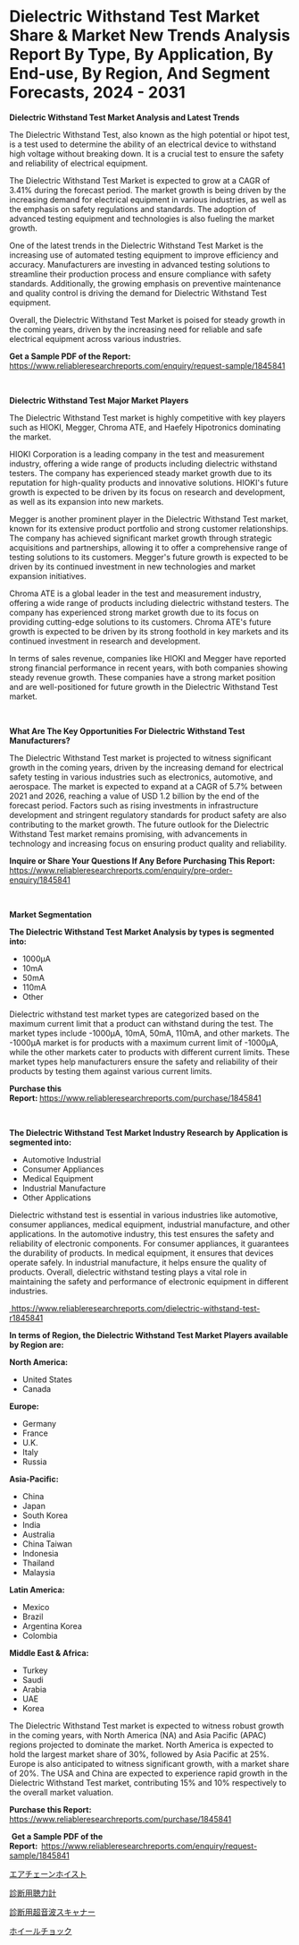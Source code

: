 <p><h1>Dielectric Withstand Test Market Share & Market New Trends Analysis Report By Type, By Application, By End-use, By Region, And Segment Forecasts, 2024 - 2031</h1></p><p><strong>Dielectric Withstand Test Market Analysis and Latest Trends</strong></p>
<p><p>The Dielectric Withstand Test, also known as the high potential or hipot test, is a test used to determine the ability of an electrical device to withstand high voltage without breaking down. It is a crucial test to ensure the safety and reliability of electrical equipment. </p><p>The Dielectric Withstand Test Market is expected to grow at a CAGR of 3.41% during the forecast period. The market growth is being driven by the increasing demand for electrical equipment in various industries, as well as the emphasis on safety regulations and standards. The adoption of advanced testing equipment and technologies is also fueling the market growth.</p><p>One of the latest trends in the Dielectric Withstand Test Market is the increasing use of automated testing equipment to improve efficiency and accuracy. Manufacturers are investing in advanced testing solutions to streamline their production process and ensure compliance with safety standards. Additionally, the growing emphasis on preventive maintenance and quality control is driving the demand for Dielectric Withstand Test equipment.</p><p>Overall, the Dielectric Withstand Test Market is poised for steady growth in the coming years, driven by the increasing need for reliable and safe electrical equipment across various industries.</p></p>
<p><strong>Get a Sample PDF of the Report:&nbsp;</strong> <a href="https://www.reliableresearchreports.com/enquiry/request-sample/1845841">https://www.reliableresearchreports.com/enquiry/request-sample/1845841</a></p>
<p>&nbsp;</p>
<p><strong>Dielectric Withstand Test Major Market Players</strong></p>
<p><p>The Dielectric Withstand Test market is highly competitive with key players such as HIOKI, Megger, Chroma ATE, and Haefely Hipotronics dominating the market. </p><p>HIOKI Corporation is a leading company in the test and measurement industry, offering a wide range of products including dielectric withstand testers. The company has experienced steady market growth due to its reputation for high-quality products and innovative solutions. HIOKI's future growth is expected to be driven by its focus on research and development, as well as its expansion into new markets.</p><p>Megger is another prominent player in the Dielectric Withstand Test market, known for its extensive product portfolio and strong customer relationships. The company has achieved significant market growth through strategic acquisitions and partnerships, allowing it to offer a comprehensive range of testing solutions to its customers. Megger's future growth is expected to be driven by its continued investment in new technologies and market expansion initiatives.</p><p>Chroma ATE is a global leader in the test and measurement industry, offering a wide range of products including dielectric withstand testers. The company has experienced strong market growth due to its focus on providing cutting-edge solutions to its customers. Chroma ATE's future growth is expected to be driven by its strong foothold in key markets and its continued investment in research and development.</p><p>In terms of sales revenue, companies like HIOKI and Megger have reported strong financial performance in recent years, with both companies showing steady revenue growth. These companies have a strong market position and are well-positioned for future growth in the Dielectric Withstand Test market.</p></p>
<p>&nbsp;</p>
<p><strong>What Are The Key Opportunities For Dielectric Withstand Test Manufacturers?</strong></p>
<p><p>The Dielectric Withstand Test market is projected to witness significant growth in the coming years, driven by the increasing demand for electrical safety testing in various industries such as electronics, automotive, and aerospace. The market is expected to expand at a CAGR of 5.7% between 2021 and 2026, reaching a value of USD 1.2 billion by the end of the forecast period. Factors such as rising investments in infrastructure development and stringent regulatory standards for product safety are also contributing to the market growth. The future outlook for the Dielectric Withstand Test market remains promising, with advancements in technology and increasing focus on ensuring product quality and reliability.</p></p>
<p><strong>Inquire or Share Your Questions If Any Before Purchasing This Report:</strong> <a href="https://www.reliableresearchreports.com/enquiry/pre-order-enquiry/1845841">https://www.reliableresearchreports.com/enquiry/pre-order-enquiry/1845841</a></p>
<p>&nbsp;</p>
<p><strong>Market Segmentation</strong></p>
<p><strong>The Dielectric Withstand Test Market Analysis by types is segmented into:</strong></p>
<p><ul><li>1000μA</li><li>10mA</li><li>50mA</li><li>110mA</li><li>Other</li></ul></p>
<p><p>Dielectric withstand test market types are categorized based on the maximum current limit that a product can withstand during the test. The market types include -1000μA, 10mA, 50mA, 110mA, and other markets. The -1000μA market is for products with a maximum current limit of -1000μA, while the other markets cater to products with different current limits. These market types help manufacturers ensure the safety and reliability of their products by testing them against various current limits.</p></p>
<p><strong>Purchase this Report:&nbsp;</strong><a href="https://www.reliableresearchreports.com/purchase/1845841">https://www.reliableresearchreports.com/purchase/1845841</a></p>
<p>&nbsp;</p>
<p><strong>The Dielectric Withstand Test Market Industry Research by Application is segmented into:</strong></p>
<p><ul><li>Automotive Industrial</li><li>Consumer Appliances</li><li>Medical Equipment</li><li>Industrial Manufacture</li><li>Other Applications</li></ul></p>
<p><p>Dielectric withstand test is essential in various industries like automotive, consumer appliances, medical equipment, industrial manufacture, and other applications. In the automotive industry, this test ensures the safety and reliability of electronic components. For consumer appliances, it guarantees the durability of products. In medical equipment, it ensures that devices operate safely. In industrial manufacture, it helps ensure the quality of products. Overall, dielectric withstand testing plays a vital role in maintaining the safety and performance of electronic equipment in different industries.</p></p>
<p><a href="https://www.reliableresearchreports.com/dielectric-withstand-test-r1845841">&nbsp;https://www.reliableresearchreports.com/dielectric-withstand-test-r1845841</a></p>
<p><strong>In terms of Region, the Dielectric Withstand Test Market Players available by Region are:</strong></p>
<p>
    <p> <strong> North America: </strong>
        <ul>
            <li>United States</li>
            <li>Canada</li>
        </ul>
        </p> 
    <p> <strong> Europe: </strong>
        <ul>
            <li>Germany</li>
            <li>France</li>
            <li>U.K.</li>
            <li>Italy</li>
            <li>Russia</li>
        </ul>
        </p> 
    <p> <strong> Asia-Pacific: </strong>
        <ul>
            <li>China</li>
            <li>Japan</li>
            <li>South Korea</li>
            <li>India</li>
            <li>Australia</li>
            <li>China Taiwan</li>
            <li>Indonesia</li>
            <li>Thailand</li>
            <li>Malaysia</li>
        </ul>
        </p> 
    <p> <strong> Latin America: </strong>
        <ul>
            <li>Mexico</li>
            <li>Brazil</li>
            <li>Argentina Korea</li>
            <li>Colombia</li>
        </ul>
        </p> 
    <p> <strong> Middle East & Africa: </strong>
        <ul>
            <li>Turkey</li>
            <li>Saudi</li>
            <li>Arabia</li>
            <li>UAE</li>
            <li>Korea</li>
        </ul>
    </p>
    </p>
<p><p>The Dielectric Withstand Test market is expected to witness robust growth in the coming years, with North America (NA) and Asia Pacific (APAC) regions projected to dominate the market. North America is expected to hold the largest market share of 30%, followed by Asia Pacific at 25%. Europe is also anticipated to witness significant growth, with a market share of 20%. The USA and China are expected to experience rapid growth in the Dielectric Withstand Test market, contributing 15% and 10% respectively to the overall market valuation.</p></p>
<p><strong>Purchase this Report: </strong><a href="https://www.reliableresearchreports.com/purchase/1845841">https://www.reliableresearchreports.com/purchase/1845841</a></p>
<p>&nbsp;<strong>Get a Sample PDF of the Report:&nbsp;&nbsp;</strong><a href="https://www.reliableresearchreports.com/enquiry/request-sample/1845841">https://www.reliableresearchreports.com/enquiry/request-sample/1845841</a></p>
<p><strong></strong></p>
<p><p><a href="https://medium.com/@roachbrenda/%E3%82%A8%E3%82%A2%E3%83%BC%E3%83%81%E3%82%A7%E3%83%BC%E3%83%B3%E3%83%9B%E3%82%A4%E3%82%B9%E3%83%88%E5%B8%82%E5%A0%B4-%E3%82%BF%E3%82%A4%E3%83%97-%E3%82%A2%E3%83%97%E3%83%AA%E3%82%B1%E3%83%BC%E3%82%B7%E3%83%A7%E3%83%B3-%E5%9C%B0%E7%90%86%E3%81%AB%E3%82%88%E3%82%8B%E5%8C%85%E6%8B%AC%E7%9A%84%E3%81%AA%E8%A9%95%E4%BE%A1-9bc69c5850a3">エアチェーンホイスト</a></p><p><a href="https://medium.com/@abdulkoss2015/%E8%A8%BA%E6%96%AD%E7%94%A8%E8%81%B4%E5%8A%9B%E8%A8%88%E5%B8%82%E5%A0%B4%E3%81%AE%E3%83%88%E3%83%AC%E3%83%B3%E3%83%89%E3%81%A8%E5%B8%82%E5%A0%B4%E5%88%86%E6%9E%90%E3%81%AF-2024%E5%B9%B4%E3%81%8B%E3%82%892031%E5%B9%B4%E3%81%BE%E3%81%A7%E3%81%AE%E6%9C%9F%E9%96%93%E3%81%AB%E4%BA%88%E6%B8%AC%E3%81%95%E3%82%8C%E3%81%A6%E3%81%84%E3%81%BE%E3%81%99-8b32b3f69ca5">診断用聴力計</a></p><p><a href="https://github.com/laurenreichert/Market-Research-Report-List-1/blob/main/131559921364.md">診断用超音波スキャナー</a></p><p><a href="https://github.com/RodHoppe07/Market-Research-Report-List-1/blob/main/216902721365.md">ホイールチョック</a></p></p>